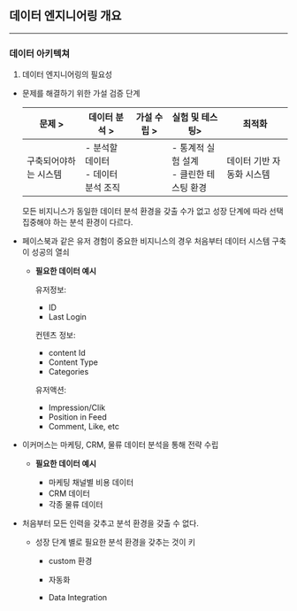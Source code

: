 ## 데이터 엔지니어링 개요

---

### 데이터 아키텍쳐

1. 데이터 엔지니어링의 필요성

- 문제를 해결하기 위한 가설 검증 단계

    |문제 >|데이터 분석 >|가설 수립 >|실험 및 테스팅>|최적화|
    |---|--------|-------|----------|----|
    |구축되어야하는 시스템|- 분석할 데이터 </br> - 데이터 분석 조직||- 통계적 실험 설계 </br> - 클린한 테스팅 환경|데이터 기반 자동화 시스템|
 
    모든 비지니스가 동일한 데이터 분석 환경을 갖출 수가 없고 성장 단계에 따라 선택 집중해야 하는 분석 환경이 다르다.

- 페이스북과 같은 유저 경험이 중요한 비지니스의 경우 처음부터 데이터 시스템 구축이 성공의 열쇠

    - **필요한 데이터 예시**

        유저정보:
        - ID
        - Last Login

        컨텐츠 정보:
        - content Id
        - Content Type
        - Categories

        유저액션:
        - Impression/Clik
        - Position in Feed
        - Comment, Like, etc

- 이커머스는 마케팅, CRM, 물류 데이터 분석을 통해 전략 수립

    - **필요한 데이터 예시**

        - 마케팅 채널별 비용 데이터
        - CRM 데이터
        - 각종 물류 데이터

- 처음부터 모든 인력을 갖추고 분석 환경을 갖출 수 없다. 

    - 성장 단계 별로 필요한 분석 환경을 갖추는 것이 키

        - custom 환경

        - 자동화

        - Data Integration
